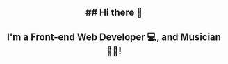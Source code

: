<h2 align="center">
## Hi there 👋
</h2>

<h2 align="center">
I'm a Front-end Web Developer 💻, and Musician 🎹🎻!
</h2> 

<!--
**billy93/billy93** is a ✨ _special_ ✨ repository because its `README.md` (this file) appears on your GitHub profile.

Here are some ideas to get you started:

- 🔭 I’m currently working on ...
- 🌱 I’m currently learning ...
- 👯 I’m looking to collaborate on ...
- 🤔 I’m looking for help with ...
- 💬 Ask me about ...
- 📫 How to reach me: ...
- 😄 Pronouns: ...
- ⚡ Fun fact: ...
-->
